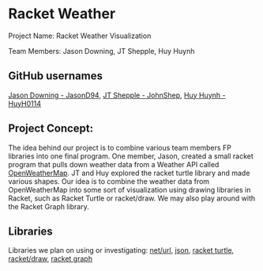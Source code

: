# Racket Weather

Project Name: Racket Weather Visualization

Team Members: Jason Downing, JT Shepple, Huy Huynh

## GitHub usernames
[Jason Downing - JasonD94](https://github.com/JasonD94),
[JT Shepple - JohnShep](https://github.com/JohnShep),
[Huy Huynh - HuyH0114](https://github.com/HuyH0114)

## Project Concept:
The idea behind our project is to combine various team members FP libraries into
one final program. One member, Jason, created a small racket program that pulls
down weather data from a Weather API called [OpenWeatherMap](http://openweathermap.org/).
JT and Huy explored the racket turtle library and made various shapes. Our idea is
to combine the weather data from OpenWeatherMap into some sort of visualization using
drawing libraries in Racket, such as Racket Turtle or racket/draw. We may also play
around with the Racket Graph library.

## Libraries
Libraries we plan on using or investigating:
[net/url](https://docs.racket-lang.org/net/url.html),
[json](https://docs.racket-lang.org/json/),
[racket turtle](https://docs.racket-lang.org/racket_turtle/index.html),
[racket/draw](https://docs.racket-lang.org/draw/index.html),
[racket graph](https://stchang.github.io/graph/graph.html)
